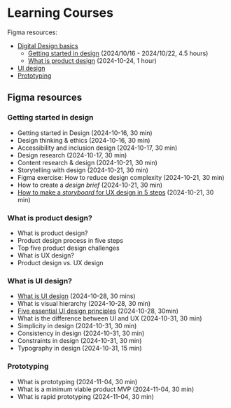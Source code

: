 # Learning Courses

Figma resources:

- [Digital Design basics](https://www.figma.com/resource-library/design-basics/)
  - [Getting started in design](https://www.figma.com/resource-library/getting-started-in-design/) (2024/10/16 - 2024/10/22, 4.5 hours)
  - [What is product design](https://www.figma.com/resource-library/what-is-product-design/) (2024-10-24, 1 hour)
- [UI design](https://www.figma.com/resource-library/ui-design/)
- [Prototyping](https://www.figma.com/resource-library/prototyping/)

## Figma resources

### Getting started in design

- Getting started in Design (2024-10-16, 30 min)
- Design thinking & ethics (2024-10-16, 30 min)
- Accessibility and inclusion design (2024-10-17, 30 min)
- Design research (2024-10-17, 30 min)
- Content research & design (2024-10-21, 30 min)
- Storytelling with design (2024-10-21, 30 min)
- Figma exercise: How to reduce design complexity (2024-10-21, 30 min)
- How to create a *design brief* (2024-10-21, 30 min)
- [How to make a *storyboard* for UX design in 5 steps](https://www.figma.com/resource-library/how-to-create-a-ux-storyboard/) (2024-10-21, 30 min)

### What is product design?

- What is product design?
- Product design process in five steps
- Top five product design challenges
- What is UX design?
- Product design vs. UX design

### What is UI design?

  - [What is UI design](https://www.figma.com/resource-library/what-is-ui-design/) (2024-10-28, 30 mins)
- What is visual hierarchy (2024-10-28, 30 min)
- [Five essential UI design principles](https://www.figma.com/resource-library/ui-design-principles/) (2024-10-28, 30min)
- What is the difference between UI and UX (2024-10-31, 30 min)
- Simplicity in design (2024-10-31, 30 min)
- Consistency in design (2024-10-31, 30 min)
- Constraints in design (2024-10-31, 30 min)
- Typography in design (2024-10-31, 15 min)

### Prototyping

- What is prototyping (2024-11-04, 30 min)
- What is a minimum viable product MVP (2024-11-04, 30 min)
- What is rapid prototyping (2024-11-04, 30 min)

